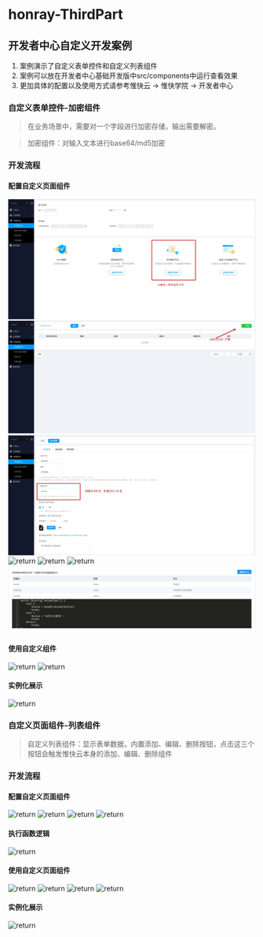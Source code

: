 # honray-ThirdPart
## 开发者中心自定义开发案例
1. 案例演示了自定义表单控件和自定义列表组件
2. 案例可以放在开发者中心基础开发版中src/components中运行查看效果
3. 更加具体的配置以及使用方式请参考惟快云 -> 惟快学院 -> 开发者中心

### 自定义表单控件-加密组件
> 在业务场景中，需要对一个字段进行加密存储，输出需要解密。

> 加密组件：对输入文本进行base64/md5加密

### 开发流程
#### 配置自定义页面组件
 ![return](./src/field1.jpg)    
 ![return](./src/field2.jpg)  
 ![return](./src/field3.jpg)
 ![return](./src/field4.png)
 ![return](./src/field5.png)
 ![return](./src/field6.png)
 ![return](./src/field7.png)
#### 使用自定义组件
 ![return](./src/field8.png)
 ![return](./src/field9.png)
#### 实例化展示
 ![return](./src/field10.png)

### 自定义页面组件-列表组件
> 自定义列表组件：显示表单数据，内置添加、编辑、删除按钮，点击这三个按钮会触发惟快云本身的添加、编辑、删除组件

### 开发流程
#### 配置自定义页面组件
![return](./src/deal1.png)
![return](./src/deal2.png)
![return](./src/deal3.png)
![return](./src/deal4.png)
#### 执行函数逻辑
![return](./src/deal9.png)
#### 使用自定义页面组件
![return](./src/deal5.png)
![return](./src/deal6.png)
![return](./src/deal7.png)
![return](./src/deal8.png)
#### 实例化展示
![return](./src/deal11.png)
 


